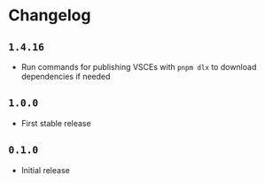 # Changelog

## `1.4.16`

* Run commands for publishing VSCEs with `pnpm dlx` to download dependencies if needed

## `1.0.0`

* First stable release

## `0.1.0`

* Initial release

